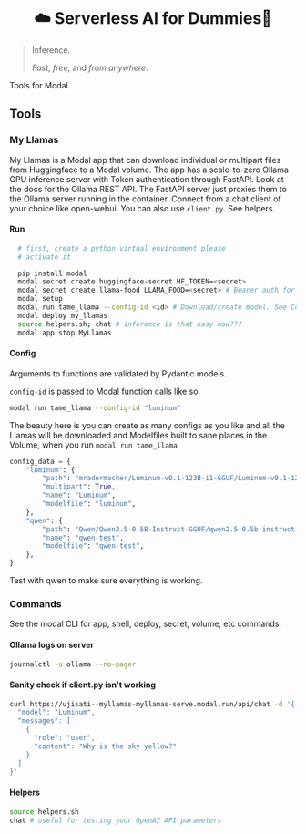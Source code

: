 <h1><div align="center">☁️ Serverless AI for Dummies🦙</div></h1>

> Inference.
> 
> *Fast*, *free*, and *from anywhere*.

Tools for Modal.

## Tools

### My Llamas

My Llamas is a Modal app that can download individual or multipart files from Huggingface to a Modal volume. The app has a scale-to-zero Ollama GPU inference server with Token authentication through FastAPI. Look at the docs for the Ollama REST API. The FastAPI server just proxies them to the Ollama server running in the container. Connect from a chat client of your choice like open-webui. You can also use `client.py`. See helpers.

#### Run

```bash
  # first, create a python virtual environment please
  # activate it

  pip install modal
  modal secret create huggingface-secret HF_TOKEN=<secret>
  modal secret create llama-food LLAMA_FOOD=<secret> # Bearer auth for fastapi
  modal setup
  modal run tame_llama --config-id <id> # Download/create model. See Config section.
  modal deploy my_llamas
  source helpers.sh; chat # inference is that easy now???
  modal app stop MyLlamas
```

#### Config

Arguments to functions are validated by Pydantic models.

`config-id` is passed to Modal function calls like so

```bash
modal run tame_llama --config-id "luminum"
```

The beauty here is you can create as many configs as you like and all the Llamas will be downloaded and Modelfiles built to sane places in the Volume, when you run `modal run tame_llama`

```python
config_data = {
    "luminum": {
        "path": "mradermacher/Luminum-v0.1-123B-i1-GGUF/Luminum-v0.1-123B.i1-IQ3_XS.gguf",
        "multipart": True,
        "name": "Luminum",
        "modelfile": "luminum",
    },
    "qwen": {
        "path": "Qwen/Qwen2.5-0.5B-Instruct-GGUF/qwen2.5-0.5b-instruct-fp16.gguf",
        "name": "qwen-test",
        "modelfile": "qwen-test",
    },
}
```

Test with qwen to make sure everything is working.

### Commands

See the modal CLI for app, shell, deploy, secret, volume, etc commands.

#### Ollama logs on server

```bash
journalctl -u ollama --no-pager
```

#### Sanity check if client.py isn't working

```bash
curl https://ujisati--myllamas-myllamas-serve.modal.run/api/chat -d '{
  "model": "Luminum",
  "messages": [
    {
      "role": "user",
      "content": "Why is the sky yellow?"
    }
  ]
}'
```

#### Helpers

```bash
source helpers.sh
chat # useful for testing your OpenAI API parameters
```
